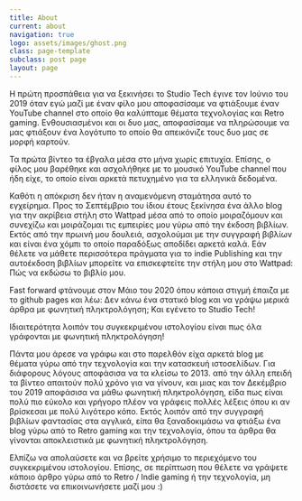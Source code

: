 ```yaml
---
title: About
current: about
navigation: true
logo: assets/images/ghost.png
class: page-template
subclass: post page
layout: page
---
```


Η πρώτη προσπάθεια για να ξεκινήσει το Studio Tech  έγινε τον Ιούνιο του 2019 όταν εγώ μαζί με έναν φίλο μου  αποφασίσαμε να φτιάξουμε έναν YouTube channel στο οποίο θα καλύπταμε θέματα τεχνολογίας και Retro gaming. Ενθουσιασμένοι και οι δυο μας, αποφασίσαμε να  πληρώσουμε να μας φτιάξουν ένα λογότυπο  το οποίο θα απεικόνιζε τους δυο μας σε μορφή καρτούν.



Τα πρώτα βίντεο  τα έβγαλα μέσα στο μήνα χωρίς επιτυχία. Επίσης, ο φίλος μου βαρέθηκε και ασχολήθηκε με το  μουσικό YouTube channel που ήδη είχε, το οποίο είναι αρκετά πετυχημένο για τα ελληνικά δεδομένα.

Καθότι  η απόκριση δεν ήταν η αναμενόμενη  σταμάτησα αυτό το εγχείρημα. Προς το Σεπτέμβριο του ίδιου έτους ξεκίνησα ένα άλλο blog για την ακρίβεια στήλη στο Wattpad μέσα από το οποίο μοιραζόμουν και συνεχίζω και μοιράζομαι τις εμπειρίες μου γύρω από την έκδοση βιβλίων.  Εκτός από την πρωινή μου δουλειά,  ασχολούμαι με την συγγραφή βιβλίων και είναι ένα χόμπι το οποίο παραδόξως αποδίδει αρκετά καλά.  Εάν θέλετε να μάθετε περισσότερα πράγματα για το indie Publishing και την αυτοέκδοση βιβλίων μπορείτε να επισκεφτείτε την στήλη μου στο Wattpad: Πώς να εκδώσω το βιβλίο μου.

Fast forward φτάνουμε στον  Μάιο του 2020 όπου κάποια στιγμή έπαιζα με το github pages  και λέω: Δεν κάνω  ένα στατικό blog και να γράψω μερικά άρθρα με φωνητική πληκτρολόγηση;  Και εγένετο το  Studio Tech!

Ιδιαιτερότητα λοιπόν του συγκεκριμένου ιστολογίου είναι πως όλα γράφονται με φωνητική πληκτρολόγηση!

 Πάντα μου άρεσε να γράφω και στο παρελθόν είχα αρκετά blog  με θέματα γύρω από την τεχνολογία και την κατασκευή ιστοσελίδων. Για διάφορους λόγους αποφάσισα να τα κλείσω το 2013.  από την άλλη επειδή τα βίντεο απαιτούν πολύ χρόνο για να γίνουν,  και μιας και τον Δεκέμβριο του 2019 αποφάσισα να μάθω φωνητική πληκτρολόγηση,  είδα πως είναι πολύ πιο εύκολο και γρήγορο πλέον να γράφεις πολλές λέξεις όπου κι αν βρίσκεσαι με πολύ λιγότερο κόπο. Εκτός λοιπόν από την συγγραφή βιβλίων  φαντασίας στα αγγλικά,  είπα θα ξαναδοκιμάσω να φτιάξω ένα blog γύρω από το Retro gaming και την τεχνολογία,  όπου τα άρθρα θα γίνονται αποκλειστικά με φωνητική πληκτρολόγηση.

 Ελπίζω να απολαύσετε και να βρείτε χρήσιμο το περιεχόμενο  του συγκεκριμένου ιστολογίου.  Επίσης, σε περίπτωση που θέλετε  να γράψετε κάποιο άρθρο γύρω από το Retro / Indie gaming  ή την τεχνολογία, μη διστάσετε να επικοινωνήσετε μαζί μου :) 
